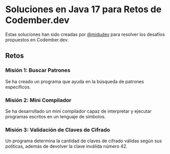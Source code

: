 # Soluciones en Java 17 para Retos de Codember.dev

Estas soluciones han sido creadas por [@midudev](https://github.com/midudev) para resolver los desafíos propuestos en Codember.dev.

## Retos

### Misión 1: Buscar Patrones
Se ha creado un programa que ayuda en la búsqueda de patrones específicos.

### Misión 2: Mini Compilador
Se ha desarrollado un mini compilador capaz de interpretar y ejecutar programas escritos en un lenguaje de símbolos.

### Misión 3: Validación de Claves de Cifrado
Un programa determina la cantidad de claves de cifrado válidas según sus políticas, además de devolver la clave inválida número 42.
